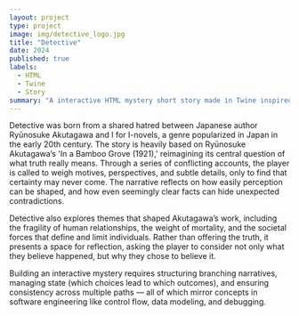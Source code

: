 ```yaml
---
layout: project
type: project
image: img/detective_logo.jpg
title: "Detective"
date: 2024
published: true
labels:
  - HTML
  - Twine
  - Story
summary: "A interactive HTML mystery short story made in Twine inspired from Ryūnosuke Akutagawa’s 'In a Bamboo Grove (1921)'."
---
```


Detective was born from a shared hatred between Japanese author Ryūnosuke Akutagawa and I for I-novels, a genre popularized in Japan in the early 20th century. The story is heavily based on Ryūnosuke Akutagawa’s 'In a Bamboo Grove (1921),' reimagining its central question of what truth really means. Through a series of conflicting accounts, the player is called to weigh motives, perspectives, and subtle details, only to find that certainty may never come. The narrative reflects on how easily perception can be shaped, and how even seemingly clear facts can hide unexpected contradictions.

Detective also explores themes that shaped Akutagawa’s work, including the fragility of human relationships, the weight of mortality, and the societal forces that define and limit individuals. Rather than offering the truth, it presents a space for reflection, asking the player to consider not only what they believe happened, but why they chose to believe it.

Building an interactive mystery requires structuring branching narratives, managing state (which choices lead to which outcomes), and ensuring consistency across multiple paths — all of which mirror concepts in software engineering like control flow, data modeling, and debugging.
